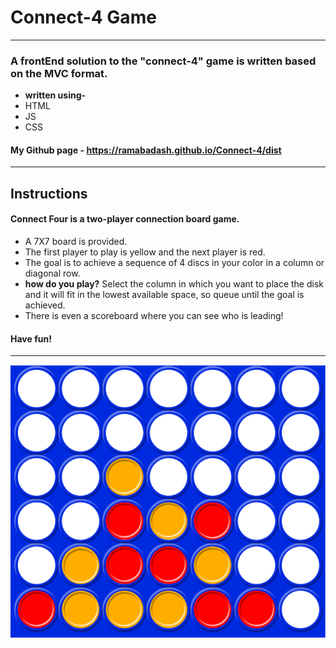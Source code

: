 # Connect-4 Game
----
### A frontEnd solution to the "connect-4" game is written based on the MVC format.
* **written using-** 
* HTML
* JS
* CSS

#### My Github page - https://ramabadash.github.io/Connect-4/dist
----
## Instructions

#### **Connect Four is a two-player connection board game.**
* A 7X7 board is provided.
* The first player to play is yellow and the next player is red.
* The goal is to achieve a sequence of 4 discs in your color in a column or diagonal row.
* **how do you play?** Select the column in which you want to place the disk and it will fit in the lowest available space, so queue until the goal is achieved.
* There is even a scoreboard where you can see who is leading!
#### Have fun!
----
![connect-4](./img/1200px-Puissance4_01.svg.png)


